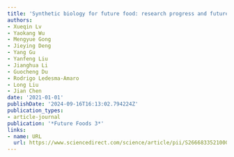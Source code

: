 ```yaml
---
title: 'Synthetic biology for future food: research progress and future directions'
authors:
- Xueqin Lv
- Yaokang Wu
- Mengyue Gong
- Jieying Deng
- Yang Gu
- Yanfeng Liu
- Jianghua Li
- Guocheng Du
- Rodrigo Ledesma-Amaro
- Long Liu
- Jian Chen
date: '2021-01-01'
publishDate: '2024-09-16T16:13:02.794224Z'
publication_types:
- article-journal
publication: '*Future Foods 3*'
links:
- name: URL
  url: https://www.sciencedirect.com/science/article/pii/S2666833521000150
---
```


